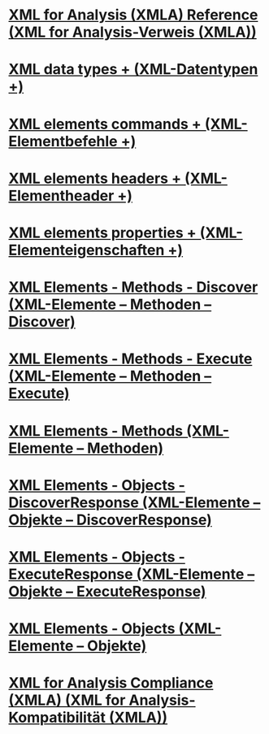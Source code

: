# [XML for Analysis (XMLA) Reference (XML for Analysis-Verweis (XMLA))](xml-for-analysis-xmla-reference.md)

# [XML data types + (XML-Datentypen +)](../../analysis-services/xmla/xml-data-types/xml-data-types-xmla.md)
# [XML elements commands + (XML-Elementbefehle +)](../../analysis-services/xmla/xml-elements-commands/xml-elements-commands.md)
# [XML elements headers + (XML-Elementheader +)](../../analysis-services/xmla/xml-elements-headers/xml-elements-headers.md)
# [XML elements properties + (XML-Elementeigenschaften +)](../../analysis-services/xmla/xml-elements-properties/xml-elements-properties.md)

# [XML Elements - Methods - Discover (XML-Elemente – Methoden – Discover)](xml-elements-methods-discover.md)
# [XML Elements - Methods - Execute (XML-Elemente – Methoden – Execute)](xml-elements-methods-execute.md)
# [XML Elements - Methods (XML-Elemente – Methoden)](xml-elements-methods.md)
# [XML Elements - Objects - DiscoverResponse (XML-Elemente – Objekte – DiscoverResponse)](xml-elements-objects-discoverresponse.md)
# [XML Elements - Objects - ExecuteResponse (XML-Elemente – Objekte – ExecuteResponse)](xml-elements-objects-executeresponse.md)
# [XML Elements - Objects (XML-Elemente – Objekte)](xml-elements-objects.md)
# [XML for Analysis Compliance (XMLA) (XML for Analysis-Kompatibilität (XMLA))](xml-for-analysis-compliance-xmla.md)
